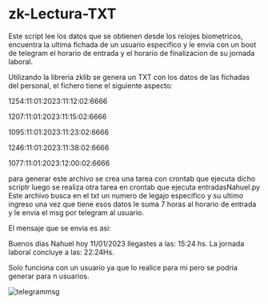 # zk-Lectura-TXT
Este script lee los datos que se obtienen desde los relojes biometricos, encuentra la ultima fichada de un usuario especifico y le envia con un boot de telegram el horario de entrada y el horario de finalizacion de su jornada laboral.


Utilizando la libreria zklib se genera un TXT con los datos de las fichadas del personal, el fichero tiene el siguiente aspecto:

1254:11:01:2023:11:12:02:6666

1207:11:01:2023:11:15:02:6666

1095:11:01:2023:11:23:02:6666

1246:11:01:2023:11:38:02:6666

1077:11:01:2023:12:00:02:6666

para generar este archivo se crea una tarea con crontab que ejecuta dicho scriptr luego 
se realiza otra tarea en crontab que ejecuta entradasNahuel.py 
Este archivo busca en el txt un numero de legajo especifico y su ultimo ingreso una vez que tiene 
esos datos le suma 7 horas al horario de entrada y le envia el msg por telegram al usuario.

El mensaje que se envia es asi:

Buenos dias Nahuel hoy 11/01/2023 llegastes a las: 15:24 hs. La jornada laboral concluye a las: 22:24Hs.

Solo funciona con un usuario ya que lo realice para mi pero se podria generar para n usuarios.

![telegrammsg](https://user-images.githubusercontent.com/37049113/212178817-d73721c4-06e6-49a0-b0b8-532effd24228.jpeg)
